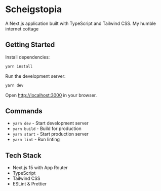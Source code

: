 # Scheigstopia

A Next.js application built with TypeScript and Tailwind CSS. My humble internet cottage

## Getting Started

Install dependencies:

```bash
yarn install
```

Run the development server:

```bash
yarn dev
```

Open [http://localhost:3000](http://localhost:3000) in your browser.

## Commands

- `yarn dev` - Start development server
- `yarn build` - Build for production
- `yarn start` - Start production server
- `yarn lint` - Run linting

## Tech Stack

- Next.js 15 with App Router
- TypeScript
- Tailwind CSS
- ESLint & Prettier
